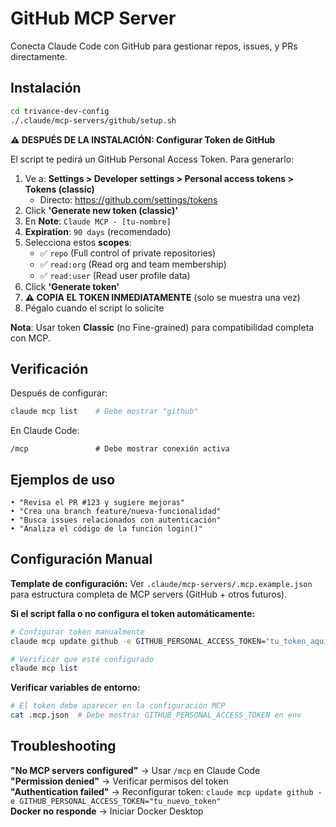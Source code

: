 # GitHub MCP Server

Conecta Claude Code con GitHub para gestionar repos, issues, y PRs directamente.

## Instalación

```bash
cd trivance-dev-config
./.claude/mcp-servers/github/setup.sh
```

**⚠️ DESPUÉS DE LA INSTALACIÓN: Configurar Token de GitHub**

El script te pedirá un GitHub Personal Access Token. Para generarlo:

1. Ve a: **Settings > Developer settings > Personal access tokens > Tokens (classic)**
   - Directo: https://github.com/settings/tokens
2. Click **'Generate new token (classic)'**
3. En **Note**: `Claude MCP - [tu-nombre]`
4. **Expiration**: `90 days` (recomendado)
5. Selecciona estos **scopes**:
   - ✅ `repo` (Full control of private repositories)
   - ✅ `read:org` (Read org and team membership)  
   - ✅ `read:user` (Read user profile data)
6. Click **'Generate token'**
7. **⚠️ COPIA EL TOKEN INMEDIATAMENTE** (solo se muestra una vez)
8. Pégalo cuando el script lo solicite

**Nota**: Usar token **Classic** (no Fine-grained) para compatibilidad completa con MCP.

## Verificación

Después de configurar:

```bash
claude mcp list    # Debe mostrar "github"
```

En Claude Code:
```
/mcp               # Debe mostrar conexión activa
```

## Ejemplos de uso

```
• "Revisa el PR #123 y sugiere mejoras"
• "Crea una branch feature/nueva-funcionalidad"
• "Busca issues relacionados con autenticación"
• "Analiza el código de la función login()"
```

## Configuración Manual

**Template de configuración:** Ver `.claude/mcp-servers/.mcp.example.json` para estructura completa de MCP servers (GitHub + otros futuros).

**Si el script falla o no configura el token automáticamente:**

```bash
# Configurar token manualmente
claude mcp update github -e GITHUB_PERSONAL_ACCESS_TOKEN="tu_token_aquí"

# Verificar que esté configurado
claude mcp list
```

**Verificar variables de entorno:**
```bash
# El token debe aparecer en la configuración MCP
cat .mcp.json  # Debe mostrar GITHUB_PERSONAL_ACCESS_TOKEN en env
```

## Troubleshooting

**"No MCP servers configured"** → Usar `/mcp` en Claude Code  
**"Permission denied"** → Verificar permisos del token  
**"Authentication failed"** → Reconfigurar token: `claude mcp update github -e GITHUB_PERSONAL_ACCESS_TOKEN="tu_nuevo_token"`  
**Docker no responde** → Iniciar Docker Desktop